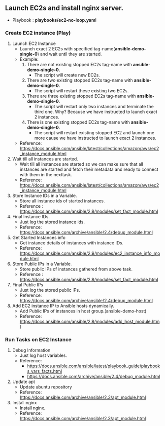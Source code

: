 ## Launch EC2s and install nginx server.

* Playbook : **playbooks/ec2-no-loop.yaml** 
### Create EC2 instance (Play)

1. Launch EC2 Instance
    * Launch exact 2 EC2s with specified tag-name(**ansible-demo-single-0**) and wait until they are started.
    * Example: 
        1. There are not existing stopped EC2s tag-name with **ansible-demo-single-0**.
            * The script will create new EC2s.
        2. There are two existing stopped EC2s tag-name with **ansible-demo-single-0**.
            * The script will restart these existing two EC2s.
        3. There are three existing stopped EC2s tag-name with **ansible-demo-single-0**.
            * The script will restart only two instances and terminate the third one. Why? Because we have instructed to launch exact 2 instances.
        4. There is one existing stopped EC2s tag-name with **ansible-demo-single-0**.
            * The script will restart existing stopped EC2 and launch one more cause we have instructed to launch exact 2 instances.
    * Reference: https://docs.ansible.com/ansible/latest/collections/amazon/aws/ec2_instance_module.html
2. Wait till all instances are started.
    * Wait till all instances are started so we can make sure that all instances are started and fetch their metadata and ready to connect with them in the nexttask.
    * Reference: https://docs.ansible.com/ansible/latest/collections/amazon/aws/ec2_instance_module.html
3. Store Instance IDs in a Variable.
    * Store all instance ids of started instances.
    * Reference : https://docs.ansible.com/ansible/2.8/modules/set_fact_module.html
4. Final Instance IDs.
    * Just log the stored instance ids.
    * Reference: https://docs.ansible.com/archive/ansible/2.4/debug_module.html
5. Get Started Instances info
    * Get instance details of instances with instance IDs.
    * Reference: https://docs.ansible.com/ansible/2.9/modules/ec2_instance_info_module.html
6. Store Public IPs in a Variable.
    * Store public IPs of instances gathered from above task.
    * Reference : https://docs.ansible.com/ansible/2.8/modules/set_fact_module.html
7. Final Public IPs
    * Just log the stored public IPs.
    * Reference: https://docs.ansible.com/archive/ansible/2.4/debug_module.html
8. Add EC2 instance IP to Ansible hosts dynamically.
    * Add Public IPs of instances in host group.(ansible-demo-host)
    * Reference: https://docs.ansible.com/ansible/2.8/modules/add_host_module.html

### Run Tasks on EC2 Instance
1. Debug Information
    * Just log host variables.
    * Reference:
        * https://docs.ansible.com/ansible/latest/playbook_guide/playbooks_vars_facts.html
        * https://docs.ansible.com/archive/ansible/2.4/debug_module.html
2. Update apt
    * Update ubuntu repository
    * Reference: https://docs.ansible.com/archive/ansible/2.3/apt_module.html
3. Install nginx
    * Install nginx.
    * Reference: https://docs.ansible.com/archive/ansible/2.3/apt_module.html


